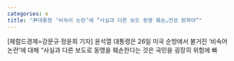 ```yaml
---
categories: e
title: "尹대통령 ‘비속어 논란’에 “사실과 다른 보도 동맹 훼손…진상 밝혀야”"
---
```

[헤럴드경제=강문규&middot;정윤희 기자] 윤석열 대통령은 26일 미국 순방에서 불거진 &lsquo;비속어 논란&rsquo;에 대해 &ldquo;사실과 다른 보도로 동맹을 훼손한다는 것은 국민을 굉장히 위험에 빠